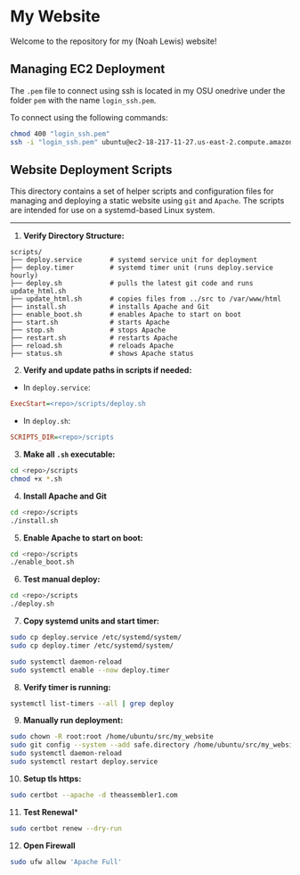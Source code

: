 # My Website

Welcome to the repository for my (Noah Lewis) website!

## Managing EC2 Deployment

The `.pem` file to connect using ssh is located in 
my OSU onedrive under the folder `pem` with the 
name `login_ssh.pem`.

To connect using the following commands:

```bash
chmod 400 "login_ssh.pem"
ssh -i "login_ssh.pem" ubuntu@ec2-18-217-11-27.us-east-2.compute.amazonaws.com
```

## Website Deployment Scripts

This directory contains a set of helper scripts and configuration files for managing and deploying a static website using `git` and `Apache`. The scripts are intended for use on a systemd-based Linux system.

---

1. **Verify Directory Structure:**

```text
scripts/
├── deploy.service       # systemd service unit for deployment
├── deploy.timer         # systemd timer unit (runs deploy.service hourly)
├── deploy.sh            # pulls the latest git code and runs update_html.sh
├── update_html.sh       # copies files from ../src to /var/www/html
├── install.sh           # installs Apache and Git
├── enable_boot.sh       # enables Apache to start on boot
├── start.sh             # starts Apache
├── stop.sh              # stops Apache
├── restart.sh           # restarts Apache
├── reload.sh            # reloads Apache
├── status.sh            # shows Apache status
```

2. **Verify and update paths in scripts if needed:**

- In `deploy.service`:

```ini
ExecStart=<repo>/scripts/deploy.sh
```

- In `deploy.sh`:

```ini
SCRIPTS_DIR=<repo>/scripts
```

3. **Make all `.sh` executable:** 

```bash
cd <repo>/scripts
chmod +x *.sh
```

4. **Install Apache and Git**

```bash
cd <repo>/scripts
./install.sh
```

5. **Enable Apache to start on boot:**

```bash
cd <repo>/scripts
./enable_boot.sh
```

6. **Test manual deploy:**

```bash
cd <repo>/scripts
./deploy.sh
```

7. **Copy systemd units and start timer:**

```bash
sudo cp deploy.service /etc/systemd/system/
sudo cp deploy.timer /etc/systemd/system/

sudo systemctl daemon-reload
sudo systemctl enable --now deploy.timer
```

8. **Verify timer is running:**

```bash
systemctl list-timers --all | grep deploy
```

9. **Manually run deployment:**

```bash
sudo chown -R root:root /home/ubuntu/src/my_website
sudo git config --system --add safe.directory /home/ubuntu/src/my_website
sudo systemctl daemon-reload
sudo systemctl restart deploy.service
```

10. **Setup tls https:**

```bash
sudo certbot --apache -d theassembler1.com
```

11. **Test Renewal***

```bash
sudo certbot renew --dry-run
```

12. **Open Firewall**

```bash
sudo ufw allow 'Apache Full'
```
